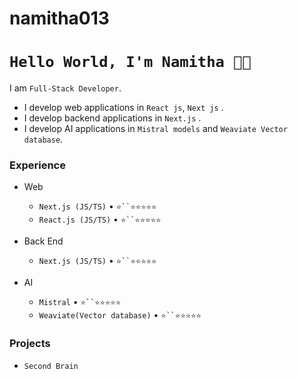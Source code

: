 # namitha013

<!--
**namitha013/namitha013 ** is a ✨ _special_ ✨ repository because its `README.md` (this file) appears on your GitHub profile.
-->
# `Hello World, I'm Namitha 👋🏽`

I am  `Full-Stack Developer`. 
* I develop web applications in  `React js`, `Next js` .
* I develop backend applications  in `Next.js` .
* I develop AI applications in `Mistral models` and `Weaviate Vector database`.

### Experience

- Web
  
 
  -  `Next.js (JS/TS)` • `⭐``⭐️⭐️⭐️⭐️⭐️`
  -   `React.js (JS/TS)` • `⭐``⭐️⭐️⭐️⭐️⭐️`
    

- Back End
  - `Next.js (JS/TS)` • `⭐``⭐️⭐️⭐️⭐️⭐️`
  
 
- AI
  - `Mistral` • `⭐``⭐️⭐️⭐️⭐️⭐️`
  - `Weaviate(Vector database)` • `⭐``⭐️⭐️⭐️⭐️⭐️`

### Projects
- `Second Brain`
